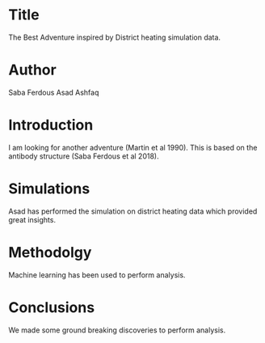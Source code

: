 # Title 

The Best Adventure inspired by District heating simulation data.


# Author
Saba Ferdous
Asad Ashfaq

# Introduction 
I am looking for another adventure (Martin et al 1990). This is based on the antibody structure (Saba Ferdous et al 2018).

# Simulations
Asad has performed the simulation on district heating data
which provided great insights. 


# Methodolgy 
Machine learning has been used to perform analysis.

# Conclusions
We made some ground breaking discoveries to perform analysis.
